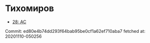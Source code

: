 # Тихомиров
- [28: AC](28.md)

Commit: ed80e4b74dd293f64bab95be0cf1a62ef710aba7
 fetched at: 20201110-050256
